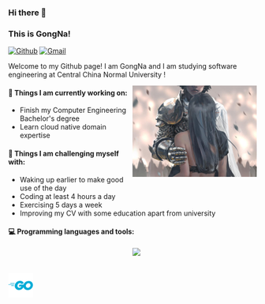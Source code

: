 ### Hi there 👋 
### This is GongNa!

[![Github](https://img.shields.io/badge/-Github-000?style=flat&logo=Github&logoColor=white)](https://github.com/gongna-au)
[![Gmail](https://img.shields.io/badge/-Gmail-c14438?style=flat&logo=Gmail&logoColor=white)](mailto:mrtnsnrasmus@gmail.com)

Welcome to my Github page! I am GongNa and I am studying software engineering at Central China Normal University !  

<img align="right" alt="img" src="https://github.com/gongna-au/gongna-au/blob/main/Image2.png" width="50%" height="auto" />

#### 🚀 Things I am currently working on: 
- Finish my Computer Engineering Bachelor's degree  
- Learn cloud native domain expertise

#### :muscle: Things I am challenging myself with:
- Waking up earlier to make good use of the day
- Coding at least 4 hours a day
- Exercising 5 days a week
- Improving my CV with some education apart from university

#### :computer: Programming languages and tools: 
<p>
 <img width="50%" align="right" src="https://github-readme-stats.vercel.app/api?username=gongna-au&show_icons=true&theme=onedark&hide_border=true)" />
<br />
<br />
<br />
<code><img width="10%" src="https://github.com/gongna-au/gongna-au/blob/main/golang-icon.svg"></code>
<br />
</p>

